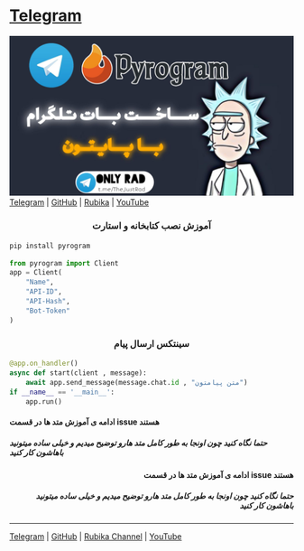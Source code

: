 # <a href="https://github.com/OnlyRad/Telegram">Telegram</a>
<img src="_storage_emulated_0_Android_data_app.rbmain.a_cache_10727723845850_2.jpg" alt="Image">
<a href="https:t.me/TheCommit">Telegram</a> | <a href="https://github.com/OnlyRad">GitHub</a> | <a href="https:rubika.ir/TheLinux">Rubika</a> | 
<a href="https:youtube.com/OnlyCommit">YouTube</a>
<h3 align="center">آموزش نصب کتابخانه و استارت</h3>

```python
pip install pyrogram
```

```python
from pyrogram import Client
app = Client(
    "Name",
    "API-ID",
    "API-Hash",
    "Bot-Token"
)
```
<h3 align="center">سینتکس ارسال پیام</h3>

```python
@app.on_handler()
async def start(client , message):
    await app.send_message(message.chat.id , "متن پیامتون")
if __name__ == '__main__':
    app.run()
```

<h4>ادامه ی آموزش متد ها در قسمت issue هستند</h4>
<h5>حتما نگاه کنید چون اونجا به طور کامل متد هارو توضیح میدیم و خیلی ساده میتونید باهاشون کار کنید</h5>
<h4 align="right">ادامه ی آموزش متد ها در قسمت issue هستند</h4>
<h5 align="right">حتما نگاه کنید چون اونجا به طور کامل متد هارو توضیح میدیم و خیلی ساده میتونید باهاشون کار کنید</h5>


<hr>
<a href="https:t.me/TheCommit">Telegram</a> | <a href="https://github.com/OnlyRad">GitHub</a> | <a href="https:rubika.ir/TheLinux">Rubika Channel</a> | 
<a href="https:youtube.com/OnlyCommit">YouTube</a>
